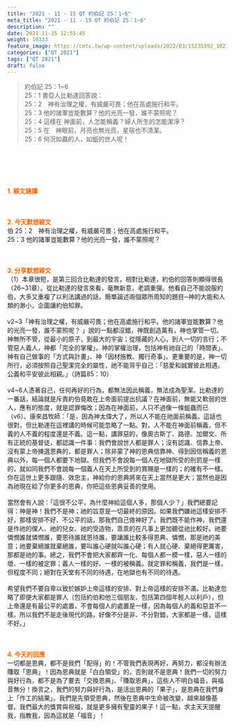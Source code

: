 ```yaml
---
title: "2021 - 11 - 15 QT 約伯記 25：1~6"
meta_title: "2021 - 11 - 15 QT 約伯記 25：1~6"
description: ""
date: 2021-11-15 12:55:45
weight: 10333
feature_image: https://cmtc.tw/wp-content/uploads/2022/03/15235392_10211799862337740_180693556567566654_o-1.webp
categories: ["QT 2021"]
tags: ["QT 2021"]
draft: false
---
```


<blockquote>約伯記 25：1~6<br />
25：1 書亞人比勒達回答說：<br />
25：2　神有治理之權，有威嚴可畏；他在高處施行和平。<br />
25：3 他的諸軍豈能數算？他的光亮一發，誰不蒙照呢？<br />
25：4 這樣在 神面前，人怎能稱義？婦人所生的怎能潔淨？<br />
25：5 在　神眼前，月亮也無光亮，星宿也不清潔。<br />
25：6 何況如蟲的人，如蛆的世人呢！</blockquote><br />
&nbsp;<br />
<br />
&nbsp;<br />
<br />
<span style="color: #ff6600;"><strong>1. </strong><strong>經文誦讀</strong></span><br />
<br />
<span style="color: #ff6600;"><strong> </strong></span><br />
<br />
<span style="color: #ff6600;"><strong>2. 今天默想</strong><strong>經文<br />
</strong></span>伯 25：2　神有治理之權，有威嚴可畏；他在高處施行和平。<br />
25：3 他的諸軍豈能數算？他的光亮一發，誰不蒙照呢？<br />
<br />
&nbsp;<br />
<br />
<span style="color: #ff6600;"><strong>3. 分享默想經文<br />
</strong></span>（1）本章很短，是第三回合比勒達的發言，相對比勒達，約伯的回答則顯得很長（26~31章）。從比勒達的發言來看，毫無新意，老調重彈。他看自己不能說服約伯，大多又重複了以利法講過的話，簡單論述兩個眾所周知的題目─神的大能和人類的渺小，企圖讓約伯知罪。<br />
<br />
v2~3「神有治理之權，有威嚴可畏；他在高處施行和平。他的諸軍豈能數算？他的光亮一發，誰不蒙照呢？ 」說的一點都沒錯，神既創造萬有，神也掌管一切。神無所不管，從最小的原子，到最大的宇宙；從隱藏的人心，到人一切的言行；不管惡人義人，神都「完全的掌權」。神的掌權治理，包括神有祂自己的「時間表」、神有自己做事的「方式與計畫」、神「因材施教、獨行奇事」。更重要的是，神一切所行，必須按照自己聖潔完全的屬性，祂不能背乎自己：「慈愛和誠實彼此相遇，公義和平安彼此相親。」（詩篇85：10）<br />
<br />
v4~6人憑著自己，任何再好的行為，都無法因此稱義，無法成為聖潔。比勒達的一番話，結論就是斥責約伯竟敢在上帝面前提出抗議？在神面前，無能又軟弱的世人，應有的態度，就是認罪悔改；因為在神面前，人只不過像一條蛆蟲而已（v6）。康來昌牧師：「是，因為神太偉大了，所以人不能在祂面前稱義。這話也很對，但比勒達在這裡講的時候可能忽略了一點。對，人不能在神面前稱義，但不義的人不義的程度還是不義。這一點，講罪惡的，像奧古斯丁、路德、加爾文、所有正統的基督徒，都認識一件事：我們會說世人都是罪人；沒有認識、信靠上帝、沒有蒙上帝揀選恩典的，都是罪人；除非蒙了神的恩典信靠神、得到因信稱義的恩典以外，每一個人都要下地獄。但我們不會說每一個人在地獄所受的刑罰是一樣的，就如同我們不會說每一個義人在天上所受到的賞賜是一樣的；的確有不一樣。你在這世上更多跟隨、效忠主，神給你的恩典將來在天上當然是更大；當然也是因為祂現在給了你更多的恩典，你把這些恩典妥善的使用。<br />
<br />
當然會有人說：「這很不公平，為什麼神給這個人多，那個人少？」我們總要記得：神是神！我們不是神；祂的旨意是一切最終的原因。如果我們嫌祂這樣安排不好，那樣安排不好、不公平的話，那我們自己做神好了。我們既不能作神，我們還是作祂的僕人、祂的兒女、祂的受造物，乖乖的在凡事上更加聽從祂比較好。祂要憐憫誰就憐憫誰，要恩待誰就恩待誰，要讓誰比較多得恩典、憐憫，那是祂的美意；祂要棄絕誰就棄絕誰，要叫誰心硬就叫誰心硬；有人就心硬、棄絕得更厲害，那都是祂的事。總之，我們不會把大家都齊一化、每個人都一模一樣，惡人一樣的壞、一樣的被定罪；義人一樣的好、一樣的被稱義。就定罪和稱義，我們是一樣，但程度不同；絕對在天堂有不同的待遇，在地獄也有不同的待遇。<br />
<br />
希望我們不要自卑以致於嫉妒上帝這樣的安排、對上帝這樣的安排不滿。比勒達忽略了即便大家都是罪人（包括約伯和他三個朋友、包括第四個年輕人以利戶），但上帝還是有最公平的處置，不會每個人的處置是一樣，因為每個人的義和惡並不一樣。所以我們不是走後現代的路，好像不分是非、不分對錯，大家都是一樣，這樣不好。」<br />
<br />
&nbsp;<br />
<br />
<span style="color: #ff6600;"><strong>4. 今天的回應<br />
</strong></span>一切都是恩典，都不是我們「配得」的！不管我們表現再好，再努力，都沒有辦法賺取「恩典」！因為恩典就是「白白領受」的，否則就不是恩典！我們一切的努力與好行為，都不是為了要去「交換恩典」、「賺取恩典」，這些人不明白福音，與福音無分！換言之，我們的努力與好行為，是活出恩典的「果子」，是恩典在我們身上「作工的結果」。我們是先領受恩典，然後在恩典中生命被改變，越來越像基督。我們最大的獎賞與祝福，就是更多擁有聖靈的果子！這一點，求主天天提醒我，指教我，因為這就是「福音」！
        
